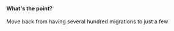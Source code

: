 #### What's the point?

Move back from having several hundred migrations to just a few


<aside class="notes">
</aside>
